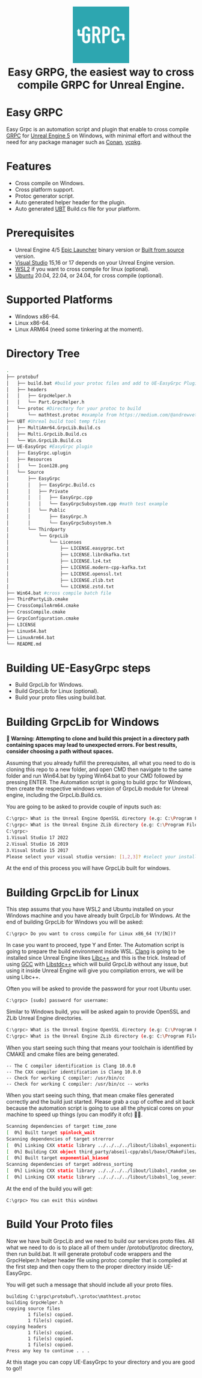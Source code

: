 <h1 align="center">
  <br>
    <img src="UE-EasyGrpc/Resources/Icon128.png" alt="Logo" width="150">
  <br>
  Easy GRPG, the easiest way to cross compile GRPC for Unreal Engine.
  <br>
</h1>

# Easy GRPC
Easy Grpc is an automation script and plugin that enable to cross compile [GRPC](https://grpc.io/) for [Unreal Engine 5](https://www.unrealengine.com/en-US) on Windows, with minimal effort and without the need for any package manager such as [Conan](https://docs.conan.io/2/), [vcpkg](https://vcpkg.io/en/).

# Features
- Cross compile on Windows.
- Cross platform support.
- Protoc generator script.
- Auto generated helper header for the plugin.
- Auto generated [UBT](https://dev.epicgames.com/documentation/en-us/unreal-engine/unreal-build-tool-in-unreal-engine?application_version=5.3) Build.cs file for your platform.

# Prerequisites
- Unreal Engine 4/5  [Epic Launcher](https://www.unrealengine.com/en-US/download) binary version or [Built from source](https://docs.unrealengine.com/4.27/en-US/ProductionPipelines/DevelopmentSetup/BuildingUnrealEngine/) version.
- [Visual Studio](https://visualstudio.microsoft.com/) 15,16 or 17 depends on your Unreal Engine version.
- [WSL2](https://learn.microsoft.com/en-us/windows/wsl/install) if you want to cross compile for linux (optional).
- [Ubuntu](https://apps.microsoft.com/search?query=Ubuntu&hl=en-us&gl=US) 20.04, 22.04, or 24.04, for cross compile (optional).

# Supported Platforms
- Windows x86-64.
- Linux x86-64.
- Linux ARM64 (need some tinkering at the moment).

# Directory Tree
```bash
.
├── protobuf
│   ├── build.bat #build your protoc files and add to UE-EasyGrpc Plugin
│   ├── headers
│   │   ├── GrpcHelper.h
│   │   └── Part.GrpcHelper.h
│   └── protoc #Directory for your protoc to build
│       └── mathtest.protoc #example from https://medium.com/@andrewvetovitz/grpc-c-introduction-45a66ca9461f
├── UBT #Unreal build tool temp files
│   ├── MultiAmr64.GrpcLib.Build.cs
│   ├── Multi.GrpcLib.Build.cs
│   └── Win.GrpcLib.Build.cs
├── UE-EasyGrpc #EasyGrpc plugin
│   ├── EasyGrpc.uplugin
│   ├── Resources
│   │   └── Icon128.png
│   └── Source
│       ├── EasyGrpc
│       │   ├── EasyGrpc.Build.cs
│       │   ├── Private
│       │   │   ├── EasyGrpc.cpp
│       │   │   └── EasyGrpcSubsystem.cpp #math test example
│       │   └── Public
│       │       ├── EasyGrpc.h
│       │       └── EasyGrpcSubsystem.h
│       └── Thirdparty
│           └── GrpcLib
│               └── Licenses
│                   ├── LICENSE.easygrpc.txt
│                   ├── LICENSE.librdkafka.txt
│                   ├── LICENSE.lz4.txt
│                   ├── LICENSE.modern-cpp-kafka.txt
│                   ├── LICENSE.openssl.txt
│                   ├── LICENSE.zlib.txt
│                   └── LICENSE.zstd.txt
├── Win64.bat #cross compile batch file
├── ThirdPartyLib.cmake
├── CrossCompileArm64.cmake
├── CrossCompile.cmake
├── GrpcConfiguration.cmake
├── LICENSE
├── Linux64.bat
├── LinuxArm64.bat
└── README.md
```
# Building UE-EasyGrpc steps
- Build GrpcLib for Windows.
- Build GrpcLib for Linux (optional).
- Build your proto files using build.bat.

# Building GrpcLib for Windows
**🚨 Warning: Attempting to clone and build this project in a directory path containing spaces may lead to unexpected errors. For best results, consider choosing a path without spaces.**

Assuming that you already fulfill the prerequisites, all what you need to do is cloning this repo to a new folder, and open CMD then navigate to the same folder and run Win64.bat by typing Win64.bat to your CMD followed by pressing ENTER.
The Automation script is going to build grpc for Windows, then create the respective windows version of GrpcLib module for Unreal engine, including the GrpcLib.Build.cs.

You are going to be asked to provide couple of inputs such as:
```bash
C:\grpc> What is the Unreal Engine OpenSSL directory (e.g: C:\Program Files\Epic Games\UE_5.4\Engine\Source\ThirdParty\OpenSSL\1.1.1t)? #provide the openssl directory including the openssl version from the Unreal Engine version where you want to build the Library for.
C:\grpc> What is the Unreal Engine ZLib directory (e.g: C:\Program Files\Epic Games\UE_5.4\Engine\Source\ThirdParty\zlib\1.3)? #provide the zlib directory including the zlib version from the Unreal Engine version where you want to build the Library for.
C:\grpc>
1.Visual Studio 17 2022
2.Visual Studio 16 2019
3.Visual Studio 15 2017
Please select your visual studio version: [1,2,3]? #select your installed Visual Studio version that depends on your Unreal Engine version

```

At the end of this process you will have GrpcLib built for windows.

# Building GrpcLib for Linux
This step assums that you have WSL2 and Ubuntu installed on your Windows machine and you have already built GrpcLib for Windows.
At the end of building GrpcLib for Windows you will be asked:
```
C:\grpc> Do you want to cross compile for Linux x86_64 (Y/[N])?
```
In case you want to proceed, type Y and Enter. The Automation script is going to prepare the build environment inside WSL. [Clang](https://clang.llvm.org/) is going to be installed since Unreal Engine likes [Libc++](https://libcxx.llvm.org/) and this is the trick. Instead of using [GCC](https://gcc.gnu.org/) with [Libstdc++](https://gcc.gnu.org/onlinedocs/libstdc++/) which will build GrpcLib without any issue, but using it inside Unreal Engine will give you compilation errors, we will be using Libc++.

Often you will be asked to provide the password for your root Ubuntu user.

```
C:\grpc> [sudo] password for username:
```

Similar to Windows build, you will be asked again  to provide OpenSSL and ZLib Unreal Engine directories.

```bash
C:\grpc> What is the Unreal Engine OpenSSL directory (e.g: C:\Program Files\Epic Games\UE_5.4\Engine\Source\ThirdParty\OpenSSL\1.1.1t)? #provide the openssl directory including the openssl version from the Unreal Engine version where you want to build the Library for.
C:\grpc> What is the Unreal Engine ZLib directory (e.g: C:\Program Files\Epic Games\UE_5.4\Engine\Source\ThirdParty\zlib\1.3)? #provide the zlib directory including the zlib version from the Unreal Engine version where you want to build the Library for.
```
When you start seeing such thing that means your toolchain is identified by CMAKE and cmake files are being generated.

```
-- The C compiler identification is Clang 10.0.0
-- The CXX compiler identification is Clang 10.0.0
-- Check for working C compiler: /usr/bin/cc
-- Check for working C compiler: /usr/bin/cc -- works
```
When you start seeing such thing, that mean cmake files generated correctly and the build just started. Please grab a cup of coffee and sit back because the automation script is going to use all the physical cores on your machine to speed up things (you can modify it ofc) 😵‍💫.
```bash
Scanning dependencies of target time_zone
[  0%] Built target spinlock_wait
Scanning dependencies of target strerror
[  0%] Linking CXX static library ../../../../libout/libabsl_exponential_biased.a
[  0%] Building CXX object third_party/abseil-cpp/absl/base/CMakeFiles/strerror.dir/internal/strerror.cc.o
[  0%] Built target exponential_biased
Scanning dependencies of target address_sorting
[  0%] Linking CXX static library ../../../../libout/libabsl_random_seed_gen_exception.a
[  0%] Linking CXX static library ../../../../libout/libabsl_log_severity.a
```
At the end of the build you will get:
```
C:\grpc> You can exit this windows
```

# Build Your Proto files

Now we have built GrpcLib and we need to build our services proto files. All what we need to do is to  place all of them under /protobuf/protoc directory, then run build.bat. It will generate protobuf code wrappers and the GrpcHelper.h helper header file using protoc compiler that is compiled at the first step and then copy them to the proper directory inside UE-EasyGrpc.

You will get such a message that should include all your proto files.

```
building C:\grpc\protobuf\.\protoc\mathtest.protoc
building GrpcHelper.h
copying source files
        1 file(s) copied.
        1 file(s) copied.
copying headers
        1 file(s) copied.
        1 file(s) copied.
        1 file(s) copied.
Press any key to continue . . .
```

At this stage you can copy UE-EasyGrpc to your directory and you are good to go!!
